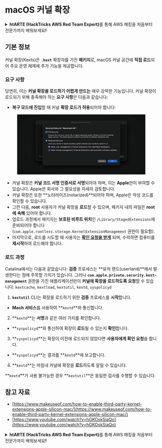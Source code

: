 # macOS 커널 확장

<details>

<summary><strong>htARTE (HackTricks AWS Red Team Expert)</strong>를 통해 AWS 해킹을 처음부터 전문가까지 배워보세요<strong>!</strong></summary>

* **사이버 보안 회사**에서 일하고 계신가요? **회사를 HackTricks에서 홍보**하거나 **PEASS의 최신 버전에 액세스**하거나 HackTricks를 **PDF로 다운로드**하고 싶으신가요? [**구독 계획**](https://github.com/sponsors/carlospolop)을 확인해보세요!
* [**The PEASS Family**](https://opensea.io/collection/the-peass-family)를 발견해보세요. [**NFT**](https://opensea.io/collection/the-peass-family)의 독점 컬렉션입니다.
* [**PEASS와 HackTricks의 공식 스웨그**](https://peass.creator-spring.com)를 얻으세요.
* [**💬**](https://emojipedia.org/speech-balloon/) **Discord 그룹** 또는 [**텔레그램 그룹**](https://t.me/peass)에 **참여**하거나 **Twitter**에서 저를 팔로우하세요 🐦[**@carlospolopm**](https://twitter.com/hacktricks\_live).
* [**hacktricks repo**](https://github.com/carlospolop/hacktricks)와 [**hacktricks-cloud repo**](https://github.com/carlospolop/hacktricks-cloud)로 **해킹 팁을 공유**해주세요.

</details>

## 기본 정보

커널 확장(Kexts)은 **`.kext`** 확장자를 가진 **패키지**로, macOS 커널 공간에 **직접 로드**되어 주요 운영 체제에 추가 기능을 제공합니다.

### 요구 사항

당연히, 이는 **커널 확장을 로드하기 어렵게 만드는** 매우 강력한 기능입니다. 커널 확장이 로드되기 위해 충족해야 하는 **요구 사항**은 다음과 같습니다:

* **복구 모드에 진입**할 때 커널 **확장 로드가 허용**되어야 합니다:

<figure><img src="../../../.gitbook/assets/image (2) (1) (1) (1) (1) (1) (1) (1) (1) (1) (1) (1) (1) (1) (1).png" alt=""><figcaption></figcaption></figure>

* 커널 확장은 **커널 코드 서명 인증서로 서명**되어야 하며, 이는 **Apple**만이 부여할 수 있습니다. Apple은 회사와 그 필요성을 자세히 검토합니다.
* 커널 확장은 또한 **노타라이즈(notarized)**되어야 하며, Apple은 악성 코드를 확인할 수 있습니다.
* 그런 다음, **root** 사용자가 커널 확장을 **로드**할 수 있으며, 패키지 내의 파일은 **root에 속해** 있어야 합니다.
* 업로드 과정에서 패키지는 **보호된 비루트 위치**인 `/Library/StagedExtensions`에 준비되어야 합니다(`com.apple.rootless.storage.KernelExtensionManagement` 권한이 필요함).
* 마지막으로, 로드를 시도할 때 사용자는 [**확인 요청을 받게**](https://developer.apple.com/library/archive/technotes/tn2459/\_index.html) 되며, 수락하면 컴퓨터를 **재시작**하여 로드해야 합니다.

### 로드 과정

Catalina에서는 다음과 같았습니다: **검증** 프로세스는 **유저 랜드(userland)**에서 발생한다는 점에 주목할 가치가 있습니다. 그러나 **`com.apple.private.security.kext-management`** 권한을 가진 애플리케이션만이 **커널에 확장을 로드하도록 요청**할 수 있습니다: `kextcache`, `kextload`, `kextutil`, `kextd`, `syspolicyd`

1. **`kextutil`** CLI는 확장을 로드하기 위한 **검증** 프로세스를 **시작**합니다.
* **Mach 서비스**를 사용하여 **`kextd`**와 통신합니다.
2. **`kextd`**는 **서명**과 같은 여러 가지를 확인합니다.
* **`syspolicyd`**와 통신하여 확장이 **로드**될 수 있는지 **확인**합니다.
3. **`syspolicyd`**는 확장이 이전에 로드되지 않았다면 **사용자에게 확인 요청**을 합니다.
* **`syspolicyd`**는 결과를 **`kextd`**에 보고합니다.
4. **`kextd`**는 마침내 커널에 확장을 **로드**하도록 알릴 수 있습니다.

**`kextd`**가 사용 불가능한 경우 **`kextutil`**은 동일한 검사를 수행할 수 있습니다.

## 참고 자료

* [https://www.makeuseof.com/how-to-enable-third-party-kernel-extensions-apple-silicon-mac/](https://www.makeuseof.com/how-to-enable-third-party-kernel-extensions-apple-silicon-mac/)
* [https://www.youtube.com/watch?v=hGKOskSiaQo](https://www.youtube.com/watch?v=hGKOskSiaQo)

<details>

<summary><strong>htARTE (HackTricks AWS Red Team Expert)</strong>를 통해 AWS 해킹을 처음부터 전문가까지 배워보세요<strong>!</strong></summary>

* **사이버 보안 회사**에서 일하고 계신가요? **회사를 HackTricks에서 홍보**하거나 **PEASS의 최신 버전에 액세스**하거나 HackTricks를 **PDF로 다운로드**하고 싶으신가요? [**구독 계획**](https://github.com/sponsors/carlospolop)을 확인해보세요!
* [**The PEASS Family**](https://opensea.io/collection/the-peass-family)를 발견해보세요. [**NFT**](https://opensea.io/collection/the-peass-family)의 독점 컬렉션입니다.
* [**PEASS와 HackTricks의 공식 스웨그**](https://peass.creator-spring.com)를 얻으세요.
* [**💬**](https://emojipedia.org/speech-balloon/) **Discord 그룹** 또는 [**텔레그램 그룹**](https://t.me/peass)에 **참여**하거나 **Twitter**에서 저를 팔로우하세요 🐦[**@carlospolopm**](https://twitter.com/hacktricks\_live).
* [**hacktricks repo**](https://github.com/carlospolop/hacktricks)와 [**hacktricks-cloud repo**](https://github.com/carlospolop/hacktricks-cloud)로 **해킹 팁을 공유**해주세요.

</details>
